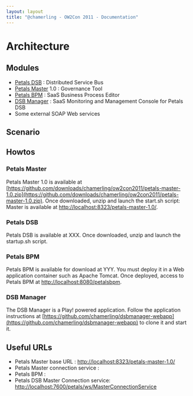 ```yaml
---
layout: layout
title: "@chamerling - OW2Con 2011 - Documentation"
---
```



# Architecture
## Modules

- [Petals DSB](http://research.petalslink.org/display/petalsdsb/) : Distributed Service Bus
- [Petals Master](http://master.ow2.org) 1.0 : Governance Tool
- [Petals BPM](http://research.petalslink.org/display/petalsbpm/) : SaaS Business Process Editor
- [DSB Manager](https://github.com/chamerling/dsbmanager-webapp) : SaaS Monitoring and Management Console for Petals DSB
- Some external SOAP Web services

## Scenario

## Howtos
### Petals Master
Petals Master 1.0 is available at [https://github.com/downloads/chamerling/ow2con2011/petals-master-1.0.zip](https://github.com/downloads/chamerling/ow2con2011/petals-master-1.0.zip). Once downloaded, unzip and launch the start.sh script: Master is available at [http://localhost:8323/petals-master-1.0/](http://localhost:8323/petals-master-1.0/).

### Petals DSB
Petals DSB is available at XXX. Once downloaded, unzip and launch the startup.sh script.

### Petals BPM
Petals BPM is available for download at YYY. You must deploy it in a Web application container such as Apache Tomcat. Once deployed, access to Petals BPM at [http://localhost:8080/petalsbpm](http://localhost:8080/petalsbpm).

### DSB Manager
The DSB Manager is a Play! powered application. Follow the application instructions at [https://github.com/chamerling/dsbmanager-webapp](https://github.com/chamerling/dsbmanager-webapp) to clone it and start it.

## Useful URLs

- Petals Master base URL : [http://localhost:8323/petals-master-1.0/](http://localhost:8323/petals-master-1.0/)
- Petals Master connection service : 
- Petals BPM :
- Petals DSB Master Connection service: [http://localhost:7600/petals/ws/MasterConnectionService](http://localhost:7600/petals/ws/MasterConnectionService) 
